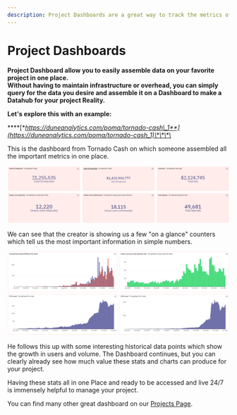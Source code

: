 ```yaml
---
description: Project Dashboards are a great way to track the metrics of your project.
---
```


# Project Dashboards

**Project Dashboard allow you to easily assemble data on your favorite project in one place.  
Without having to maintain infrastructure or overhead, you can simply query for the data you desire and assemble it on a Dashboard to make a Datahub for your project Reality.**

**Let's explore this with an example:**

\*\*\*\*[**https://duneanalytics.com/poma/tornado-cash\_1**](https://duneanalytics.com/poma/tornado-cash_1)\*\*\*\*

This is the dashboard from Tornado Cash on which someone assembled all the important metrics in one place.

![](../../.gitbook/assets/image%20%2822%29.png)

We can see that the creator is showing us a few "on a glance" counters which tell us the most important information in simple numbers.

![](../../.gitbook/assets/image%20%2818%29.png)

He follows this up with some interesting historical data points which show the growth in users and volume. The Dashboard continues, but you can clearly already see how much value these stats and charts can produce for your project.

Having these stats all in one Place and ready to be accessed and live 24/7 is immensely helpful to manage your project.

You can find many other great dashboard on our [Projects Page](https://duneanalytics.com/projects).



